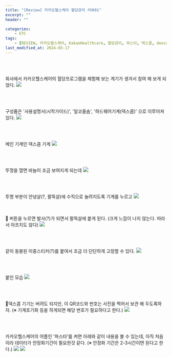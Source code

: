 ```yaml
---
title: "[Review] 카카오헬스케어 혈당관리 리뷰01"
excerpt: ""
header: ""

categories:
    - ETC
tags:
    - [REVIEW, 카카오헬스케어, KakaoHealthcare, 혈당관리, 파스타, 덱스콤, dexcom]
last_modified_at: 2024-03-17
---
```

<br><br>


회사에서 카카오헬스케어의 혈당프로그램을 체험해 보는 계기가 생겨서 참여 해 보게 되었다.
![](/upload/review/2403_kakaoHealthCare/day1/00.png)

<br><br>

구성품은 '사용설명서(시작가이드)', '알코올솜', '하드웨어기계(덱스콤)' 으로 이루어져 있다.
![](/upload/review/2403_kakaoHealthCare/day1/02.png)

<br><br>

메인 기계인 덱스콤 기계
![](/upload/review/2403_kakaoHealthCare/day1/03.png)

<br><br>

뚜껑을 열면 바늘이 조금 보여지게 되는데
![](/upload/review/2403_kakaoHealthCare/day1/05.png)

<br><br>

투명 부분이 안녕살(?, 팔뚝살)에 수직으로 눌려지도록 기계를 누르고
![](/upload/review/2403_kakaoHealthCare/day1/04.png)

<br><br>

버튼을 누르면 발사(?)가 되면서 팔뚝살에 붙게 된다.
(크게 느낌이 나지 않는다. 따라서 아프지도 않다)
![](/upload/review/2403_kakaoHealthCare/day1/08.png)

<br><br>

같이 동봉된 이중스티커(?)를 붙여서 조금 더 단단하게 고정할 수 있다.
![](/upload/review/2403_kakaoHealthCare/day1/06.png)

<br><br>

붙인 모습
![](/upload/review/2403_kakaoHealthCare/day1/09.png)

<br><br>

덱스콤 기기는 버려도 되지만, 이 QR코드와 번호는 사진을 찍어서 보관 해 두도록하자.
(※ 기계초기화 등을 하게되면 해당 번호가 필요하다고 한다.)
![](/upload/review/2403_kakaoHealthCare/day1/10.png)

<br><br>

카카오헬스케어의 어플인 '파스타'를 켜면 아래와 같이 내용을 볼 수 있는데, 아직 처음이라 데이터가 안정화기간이 필요한것 같다.
(※ 안정화 기간은 2-3시간이면 된다고 한다.)
![](/upload/review/2403_kakaoHealthCare/day1/11.png)
![](/upload/review/2403_kakaoHealthCare/day1/12.png)

<br><br>
